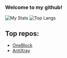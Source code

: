### Welcome to my github!

![My Stats](https://github-readme-stats.vercel.app/api?username=BeeAZZ&show_icons=true&count_private=true&hide_title=true)
![Top Langs](https://github-readme-stats.vercel.app/api/top-langs/?username=BeeAZZ&layout=compact)

## Top repos:

- [OneBlock](https://github.com/BeeAZZ/Oneblock-PM4)
- [AntiXray](https://github.com/BeeAZZ/AntiXrayPE)
